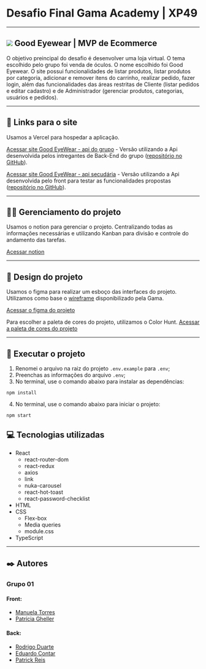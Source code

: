# Desafio Final Gama Academy | XP49

---

## <img src="./public/favicon.ico" /> Good Eyewear | MVP de Ecommerce

O objetivo preincipal do desafio é desenvolver uma loja virtual. O tema escolhido pelo grupo foi venda de óculos. O nome escolhido foi Good Eyewear. O site possui funcionalidades de listar produtos, listar produtos por categoria, adicionar e remover itens do carrinho, realizar pedido, fazer login, além das funcionalidades das áreas restritas de Cliente (listar pedidos e editar cadastro) e de Administrador (gerenciar produtos, categorias, usuários e pedidos).

---

## 🔗 Links para o site

Usamos a Vercel para hospedar a aplicação.

[Acessar site Good EyeWear - api do grupo](https://desafio-final-grupo01-front.vercel.app/) - Versão utilizando a Api desenvolvida pelos intregantes de Back-End do grupo ([repositório no GitHub](https://github.com/rodrigoduartesilva-hub/desafio-final-back)).

[Acessar site Good EyeWear - api secudária](https://desafio-final-grupo01-front-api-secundaria.vercel.app/) - Versão utilizando a Api desenvolvida pelo front para testar as funcionalidades propostas ([repositório no GitHub](https://github.com/mtavidal/fake-store-api-atualizada)).

---

## 🧑‍💼 Gerenciamento do projeto

Usamos o notion para gerenciar o projeto. Centralizando todas as informações necessárias e utilizando Kanban para divisão e controle do andamento das tarefas.

[Acessar notion](https://www.notion.so/Desafio-Final-GRUPO-01-776bef6a3dfb4fb685ddb6863e03b85f)

---

## 🎨 Design do projeto

Usamos o figma para realizar um esboço das interfaces do projeto. Utilizamos como base o [wireframe](https://www.figma.com/file/GXs05SIY7mVoEnlsdFByzg/Ecommerce-Wireframe?type=design&node-id=0-1&mode=design) disponibilizado pela Gama.

[Acessar o figma do projeto](https://www.figma.com/file/2rCP2pxc14cP5cVBMBfo4V/Projeto-final?type=design&node-id=3-632&mode=design)

Para escolher a paleta de cores do projeto, utilizamos o Color Hunt.
[Acessar a paleta de cores do projeto](https://colorhunt.co/palette/27374d526d829db2bfdde6ed)

---

## 📁 Executar o projeto

1.  Renomei o arquivo na raiz do projeto `.env.example` para `.env`;
2.  Preenchas as informações do arquivo `.env`;
3.  No terminal, use o comando abaixo para instalar as dependências:

```
npm install
```

4.  No terminal, use o comando abaixo para iniciar o projeto:

```
npm start
```

## 💻 Tecnologias utilizadas

- React
  - react-router-dom
  - react-redux
  - axios
  - link
  - nuka-carousel
  - react-hot-toast
  - react-password-checklist
- HTML
- CSS
  - Flex-box
  - Media queries
  - module.css
- TypeScript

---

## ✒️ Autores

### Grupo 01

#### Front:

- [Manuela Torres](https://github.com/mtavidal)
- [Patrícia Gheller](https://github.com/PatriciaGheller)

#### Back:

- [Rodrigo Duarte](https://github.com/rodrigoduartesilva-hub)
- [Eduardo Contar](https://github.com/econtar)
- [Patrick Reis](https://github.com/)
